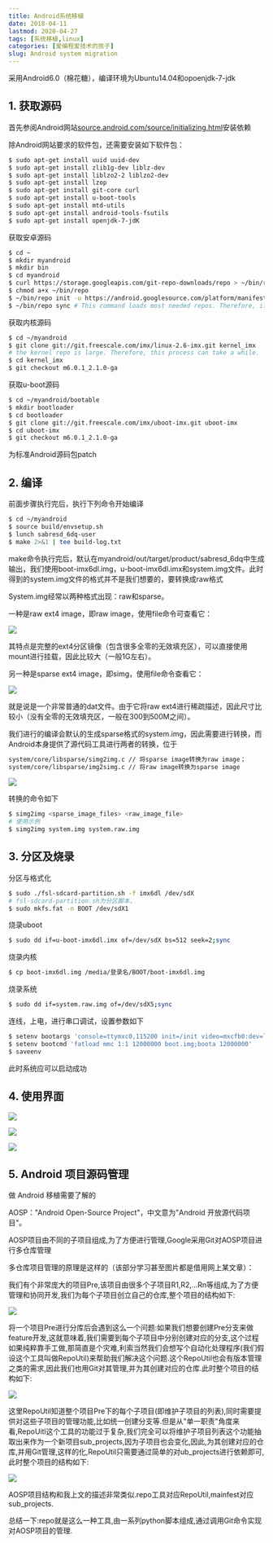 ```yaml
---
title: Android系统移植
date: 2018-04-11
lastmod: 2020-04-27
tags: [系统移植,linux]
categories: [爱编程爱技术的孩子]
slug: Android system migration 
---
```


采用Android6.0（棉花糖），编译环境为Ubuntu14.04和opoenjdk-7-jdk

## 1. 获取源码

首先参阅Android网站[source.android.com/source/initializing.html](http://source.android.com/source/initializing.html)安装依赖

除Android网站要求的软件包，还需要安装如下软件包：

```bash
$ sudo apt-get install uuid uuid-dev
$ sudo apt-get install zlib1g-dev liblz-dev
$ sudo apt-get install liblzo2-2 liblzo2-dev
$ sudo apt-get install lzop
$ sudo apt-get install git-core curl
$ sudo apt-get install u-boot-tools
$ sudo apt-get install mtd-utils
$ sudo apt-get install android-tools-fsutils
$ sudo apt-get install openjdk-7-jdK
```

获取安卓源码

```bash
$ cd ~
$ mkdir myandroid
$ mkdir bin
$ cd myandroid
$ curl https://storage.googleapis.com/git-repo-downloads/repo > ~/bin/repo
$ chmod a+x ~/bin/repo
$ ~/bin/repo init -u https://android.googlesource.com/platform/manifest -b android-6.0.1_r22
$ ~/bin/repo sync # This command loads most needed repos. Therefore, it can take several hours to load.
```

获取内核源码

```bash
$ cd ~/myandroid
$ git clone git://git.freescale.com/imx/linux-2.6-imx.git kernel_imx
# the kernel repo is large. Therefore, this process can take a while.
$ cd kernel_imx
$ git checkout m6.0.1_2.1.0-ga
```

获取u-boot源码

```bash
$ cd ~/myandroid/bootable
$ mkdir bootloader
$ cd bootloader
$ git clone git://git.freescale.com/imx/uboot-imx.git uboot-imx
$ cd uboot-imx
$ git checkout m6.0.1_2.1.0-ga
```

为标准Android源码包patch

## 2. 编译

前面步骤执行完后，执行下列命令开始编译

```bash
$ cd ~/myandroid
$ source build/envsetup.sh
$ lunch sabresd_6dq-user
$ make 2>&1 | tee build-log.txt
```

make命令执行完后，默认在myandroid/out/target/product/sabresd_6dq中生成输出，我们使用boot-imx6dl.img，u-boot-imx6dl.imx和system.img文件。此时得到的system.img文件的格式并不是我们想要的，要转换成raw格式

System.img经常以两种格式出现：raw和sparse。

一种是raw ext4 image，即raw image，使用file命令可查看它：

![](https://picped-1301226557.cos.ap-beijing.myqcloud.com/image-20200427163333049.png)

其特点是完整的ext4分区镜像（包含很多全零的无效填充区），可以直接使用mount进行挂载，因此比较大（一般1G左右）。

另一种是sparse ext4 image，即simg，使用file命令查看它：

![](https://picped-1301226557.cos.ap-beijing.myqcloud.com/image-20200427163351924.png)

就是说是一个非常普通的dat文件。由于它将raw ext4进行稀疏描述，因此尺寸比较小（没有全零的无效填充区，一般在300到500M之间）。

我们进行的编译会默认的生成sparse格式的system.img，因此需要进行转换，而Android本身提供了源代码工具进行两者的转换，位于

```bash
system/core/libsparse/simg2img.c // 将sparse image转换为raw image； 
system/core/libsparse/img2simg.c // 将raw image转换为sparse image
```

![](https://picped-1301226557.cos.ap-beijing.myqcloud.com/image-20200427163428279.png)

转换的命令如下

```bash
$ simg2img <sparse_image_files> <raw_image_file>
# 使用示例
$ simg2img system.img system.raw.img
```

## 3. 分区及烧录

分区与格式化

```bash
$ sudo ./fsl-sdcard-partition.sh -f imx6dl /dev/sdX
# fsl-sdcard-partition.sh为分区脚本，
$ sudo mkfs.fat -n BOOT /dev/sdX1
```

烧录uboot

```bash
$ sudo dd if=u-boot-imx6dl.imx of=/dev/sdX bs=512 seek=2;sync
```

烧录内核

```bash
$ cp boot-imx6dl.img /media/登录名/BOOT/boot-imx6dl.img
```

烧录系统

```bash
$ sudo dd if=system.raw.img of=/dev/sdX5;sync
```

连线，上电，进行串口调试，设置参数如下

```bash
$ setenv bootargs 'console=ttymxc0,115200 init=/init video=mxcfb0:dev=ldb,bpp=32,if=RGB666 video=mxcfb1:dev=ldb,bpp=32,if=RGB666 video=mxcfb2:off video=mxcfb3:off vmalloc=320M androidboot.console=ttymxc0 consoleblank=0 androidboot.hardware=freescale cma=384M'
$ setenv bootcmd 'fatload mmc 1:1 12000000 boot.img;boota 12000000'
$ saveenv
```

此时系统应可以启动成功

## 4. 使用界面

![](https://picped-1301226557.cos.ap-beijing.myqcloud.com/image-20200427163821116.png)

![](https://picped-1301226557.cos.ap-beijing.myqcloud.com/image-20200427163831726.png)

![](https://picped-1301226557.cos.ap-beijing.myqcloud.com/image-20200427163844988.png)

## 5. Android 项目源码管理

做 Android 移植需要了解的

AOSP："Android Open-Source Project"，中文意为"Android 开放源代码项目"。

AOSP项目由不同的子项目组成,为了方便进行管理,Google采用Git对AOSP项目进行多仓库管理

多仓库项目管理的原理是这样的（该部分学习甚至图片都是借用网上某文章）：

我们有个非常庞大的项目Pre,该项目由很多个子项目R1,R2,...Rn等组成,为了方便管理和协同开发,我们为每个子项目创立自己的仓库,整个项目的结构如下:

![](https://picped-1301226557.cos.ap-beijing.myqcloud.com/clip_image002.jpg)

将一个项目Pre进行分库后会遇到这么一个问题:如果我们想要创建Pre分支来做feature开发,这就意味着,我们需要到每个子项目中分别创建对应的分支,这个过程如果纯粹靠手工做,那简直是个灾难,利索当然我们会想写个自动化处理程序(我们假设这个工具叫做RepoUtil)来帮助我们解决这个问题.这个RepoUtil也会有版本管理之类的需求,因此我们也用Git对其管理,并为其创建对应的仓库.此时整个项目的结构如下:

![](https://picped-1301226557.cos.ap-beijing.myqcloud.com/clip_image004.jpg)

这里RepoUtil知道整个项目Pre下的每个子项目(即维护子项目的列表),同时需要提供对这些子项目的管理功能,比如统一创建分支等.但是从"单一职责"角度来看,RepoUitl这个工具的功能过于复杂,我们完全可以将维护子项目列表这个功能抽取出来作为一个新项目sub_projects,因为子项目也会变化,因此,为其创建对应的仓库,并用Git管理,这样的化,RepoUtil只需要通过简单的对ub_projects进行依赖即可,此时整个项目的结构如下:

![](https://picped-1301226557.cos.ap-beijing.myqcloud.com/clip_image006.jpg)

AOSP项目结构和我上文的描述非常类似.repo工具对应RepoUtil,mainfest对应sub_projects.

总结一下:repo就是这么一种工具,由一系列python脚本组成,通过调用Git命令实现对AOSP项目的管理.